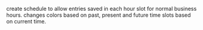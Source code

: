 create schedule to allow entries saved in each hour slot for normal business hours. changes colors based on past, present and future time slots based on current time. 
